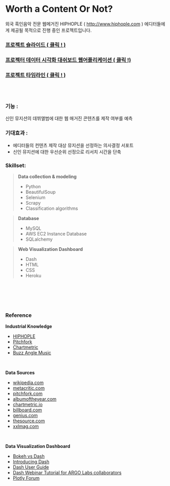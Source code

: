 # Worth a Content Or Not?

외국 흑인음악 전문 웹메거진 HIPHOPLE ( http://www.hiphople.com ) 에디터들에게 제공될 목적으로 진행 중인 프로젝트입니다.

### [프로젝트 슬라이드 ( 클릭 ! )](https://www.slideshare.net/WonyoungSEO2/contentworth-debut-artist-flassification-project)

### [프로젝터 데이터 시각화 대쉬보드 웹어플리케이션 ( 클릭 !)](http://le-rookie-clf.herokuapp.com)

### [프로젝트 타임라인 ( 클릭 ! )](https://github.com/lucaseo/debut-artist-go-or-no-go/blob/master/project_timeline.md)

<br>
<br>

### 기능 :
신인 뮤지션의 데뷔앨범에 대한 웹 매거진 콘텐츠를 제작 여부를 예측

### 기대효과 :
- 에디터들의 컨텐츠 제작 대상 뮤지션을 선정하는 의사결정 서포트
- 신인 뮤지션에 대한 우선순위 선정으로 리서치 시간을 단축

### Skillset:
>**Data collection & modeling**  
>- Python  
>- BeautifulSoup  
>- Selenium  
>- Scrapy  
>- Classification algorithms  

>**Database**  
>- MySQL  
>- AWS EC2 Instance Database  
>- SQLalchemy  

>**Web Visualization Dashboard**  
>- Dash  
>- HTML  
>- CSS  
>- Heroku  

<br>
<br>
<br>
<br>

### Reference

**Industrial Knowledge**

- [HIPHOPLE](hiphople.com)
- [Pitchfork](pitchfork.com)
- [Chartmetric](chartmetric.io)
- [Buzz Angle Music](buzzanglemusic.com)

<br>

**Data Sources**

- [wikipedia.com](wikipedia.com)
- [metacritic.com](metacritic.com)
- [pitchfork.com](pitchfork.com)
- [albumoftheyear.com](albumoftheyear.com)
- [chartmetric.io](chartmetric.io)
- [billboard.com](billboard.com)
- [genius.com](genius.com)
- [thesource.com](thesource.com)
- [xxlmag.com](xxlmag.com)

<br>

**Data Visualization Dashboard**

- [Bokeh vs Dash](https://blog.sicara.com/bokeh-dash-best-dashboard-framework-python-shiny-alternative-c5b576375f7f)
- [Introducing Dash](https://medium.com/@plotlygraphs/introducing-dash-5ecf7191b503)
- [Dash User Guide](https://dash.plot.ly)
- [Dash Webinar Tutorial for ARGO Labs collaborators](https://www.youtube.com/watch?v=yfWJXkySfe0)
- [Plotly Forum](https://community.plot.ly)